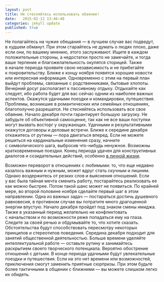 ```yaml
---
layout: post
title: Не стесняйтесь использовать обаяние!
date:   2015-02-12 13:46:40
categories: jekyll update
published: true
---
```


Не полагайтесь на чужие обещания — в лучшем случае вас подведут, в худшем обманут. При этом старайтесь не думать о людях плохо, даже если они, по вашему мнению, этого заслуживают. Ищите в каждом положительные стороны, а недостатки просто не замечайте, и тогда ваше терпение и благожелательность окупятся сторицей. Также в начале периода проявите свою независимость и не прибегайте к покровительству. Ближе к концу ноября появятся хорошие новости или интересная информация. Одновременно с этим на первый план выйдут проблемы, связанные с родственниками, бытовые хлопоты. Вечерний досуг располагает к пассивному отдыху. Отдыхайте как следует, ибо работа будет для вас сейчас одним из наиболее важных аспектов. Окажутся удачными поездки и командировки, путешествия. Проблемы, возникшие в романтических или семейных отношениях, благополучно разрешатся. Не стесняйтесь использовать все свое обаяние. Начало декабря почти гарантирует большую загрузку. Не забудьте об объективной самооценке, так как не все ваши поступки могут вызвать восторг у окружающих. Удачными и результативными окажутся договоры и деловые встречи. Ближе к середине декабря откажитесь от рутины — пора двигаться вперед. Если не можете решиться на кардинальные изменения сразу, начните с символического шага, выбросив что-нибудь ненужное. Возможны кратковременные поездки. Конец периода удачен для конструктивных диалогов и созидательных действий, особенно [в личной жизни][votix].


Возможен переворот в отношениях с любимыми: то, что еще недавно казалось важным и нужным, может вдруг стать скучным и лишним. Однако воздержитесь от резких слов и выяснения отношений. Если у вас была тайная мечта сменить работу, постарайтесь реализовать ее как можно быстрее. Потом такой шанс может не появиться. По крайней мере, во второй половине ноября сделайте первый шаг в этом направлении. Одна из важных задач — постараться достичь душевного равновесия, в противном случае вы потратите много драгоценной энергии впустую. Начало декабря пройдет под знаком смены имиджа. Также в указанный период желательно не конфликтовать с начальством и по возможности реже попадаться ему на глаза. Следите за своей речью и обдумывайте то, что хотите сказать. Обстоятельства будут способствовать пересмотру некоторых принципов и стереотипов поведения. Середина декабря подходит для занятий общественной деятельностью. Больше времени уделяйте интеллектуальной работе — оставьте рутину и занимайтесь раскрытием своего творческого потенциала. Вероятно обострение отношений с детьми. В конце периода удачными будут увлекательные поездки и путешествия. Если на это нет времени или возможностей, приключения смогут заменить приятные сюрпризы. При этом будьте более тактичными в общении с ближними — вы можете слишком легко их обидеть.

[votix]: http://votix.ru/raznica-v-vozraste-prepjatstvija/
